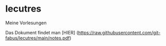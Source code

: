 # lecutres
Meine Vorlesungen

Das Dokument findet man [HIER] (https://raw.githubusercontent.com/git-fabus/lecutres/main/notes.pdf)
